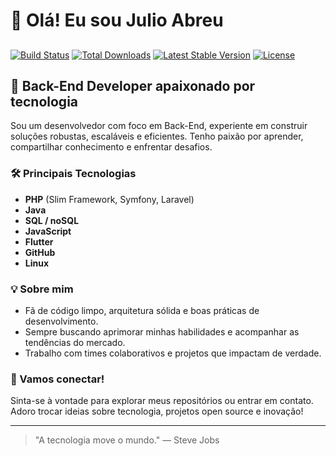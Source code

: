 # 👋 Olá! Eu sou Julio Abreu

## <p align="center">
<a href="https://github.com/laravel/framework/actions"><img src="https://github.com/laravel/framework/workflows/tests/badge.svg" alt="Build Status"></a>
<a href="https://packagist.org/packages/laravel/framework"><img src="https://img.shields.io/packagist/dt/laravel/framework" alt="Total Downloads"></a>
<a href="https://packagist.org/packages/laravel/framework"><img src="https://img.shields.io/packagist/v/laravel/framework" alt="Latest Stable Version"></a>
<a href="https://packagist.org/packages/laravel/framework"><img src="https://img.shields.io/packagist/l/laravel/framework" alt="License"></a>
</p>

## 🚀 Back-End Developer apaixonado por tecnologia

Sou um desenvolvedor com foco em Back-End, experiente em construir soluções robustas, escaláveis e eficientes. Tenho paixão por aprender, compartilhar conhecimento e enfrentar desafios.

### 🛠️ Principais Tecnologias
- **PHP** (Slim Framework, Symfony, Laravel)
- **Java**
- **SQL / noSQL**
- **JavaScript**
- **Flutter**
- **GitHub**
- **Linux**

### 💡 Sobre mim
- Fã de código limpo, arquitetura sólida e boas práticas de desenvolvimento.
- Sempre buscando aprimorar minhas habilidades e acompanhar as tendências do mercado.
- Trabalho com times colaborativos e projetos que impactam de verdade.

### 🤝 Vamos conectar!
Sinta-se à vontade para explorar meus repositórios ou entrar em contato. Adoro trocar ideias sobre tecnologia, projetos open source e inovação!

---

> "A tecnologia move o mundo." — Steve Jobs
> 
